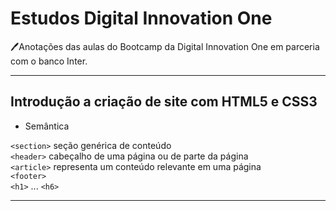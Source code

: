 # Estudos Digital Innovation One

🖊️Anotações das aulas do Bootcamp da Digital Innovation One em parceria com o banco Inter. 

---

## Introdução a criação de site com HTML5 e CSS3

 - Semântica

`<section>` seção genérica de conteúdo <br>
`<header>` cabeçalho de uma página ou de parte da página<br>
`<article>` representa um conteúdo relevante em uma página<br>
`<footer>`  <br>
`<h1>` ... `<h6>`  <br>

---
